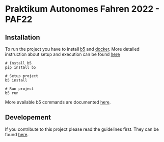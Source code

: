 # Praktikum Autonomes Fahren 2022 - PAF22

## Installation

To run the project you have to install [b5](https://github.com/team23/b5) and [docker](https://docs.docker.com/engine/install/). More detailed instruction about setup and execution can be found [here](./doc/general/01_overview.md)

```shell
# Install b5
pip install b5

# Setup project
b5 install

# Run project
b5 run
```
More available b5 commands are documented [here](./doc/general/03_commands.md).

## Developement
If you contribute to this project please read the guidelines first. They can be found [here](./doc/developement/01_overview.md).